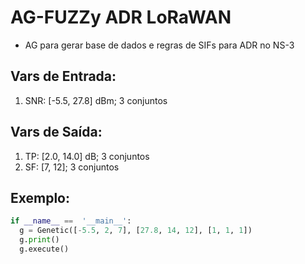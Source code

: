 # AG-FUZZy ADR LoRaWAN
- AG para gerar base de dados e regras de SIFs para ADR no NS-3

## Vars de Entrada:
1. SNR: [-5.5, 27.8] dBm; 3 conjuntos

## Vars de Saída:
1. TP: [2.0, 14.0] dB; 3 conjuntos
2. SF: [7, 12]; 3 conjuntos

## Exemplo:
```python
if __name__ ==  '__main__':
  g = Genetic([-5.5, 2, 7], [27.8, 14, 12], [1, 1, 1])
  g.print()
  g.execute()
